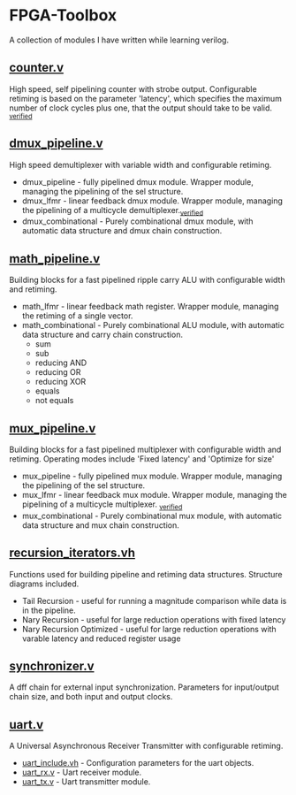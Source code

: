 # FPGA-Toolbox
A collection of modules I have written while learning verilog.

## [counter.v](counter.v)
High speed, self pipelining counter with strobe output. Configurable retiming is based on the parameter 'latency', which specifies the maximum number of clock cycles plus one, that the output should take to be valid. <sub>[verified](verification/counter.sby)</sub>

## [dmux_pipeline.v](dmux_pipeline.v)
High speed demultiplexer with variable width and configurable retiming.
* dmux_pipeline - fully pipelined dmux module. Wrapper module, managing the pipelining of the sel structure.
* dmux_lfmr - linear feedback dmux module. Wrapper module, managing the pipelining of a multicycle demultiplexer.<sub>[verified](verification/dmux_lfmr.sby)</sub>
* dmux_combinational - Purely combinational dmux module, with automatic data structure and dmux chain construction.

## [math_pipeline.v](math_pipeline.v)
Building blocks for a fast pipelined ripple carry ALU with configurable width and retiming.
* math_lfmr - linear feedback math register. Wrapper module, managing the retiming of a single vector.
* math_combinational - Purely combinational ALU module, with automatic data structure and carry chain construction.
    * sum
    * sub
    * reducing AND
    * reducing OR
    * reducing XOR
    * equals
    * not equals

## [mux_pipeline.v](mux_pipeline.v)
Building blocks for a fast pipelined multiplexer with configurable width and retiming. Operating modes include 'Fixed latency' and 'Optimize for size'
* mux_pipeline - fully pipelined mux module. Wrapper module, managing the pipelining of the sel structure.
* mux_lfmr - linear feedback mux module. Wrapper module, managing the pipelining of a multicycle multiplexer. <sub>[verified](verification/mux_lfmr.sby)</sub>
* mux_combinational - Purely combinational mux module, with automatic data structure and mux chain construction.

## [recursion_iterators.vh](recursion_iterators.vh)
Functions used for building pipeline and retiming data structures. Structure diagrams included.
* Tail Recursion - useful for running a magnitude comparison while data is in the pipeline.
* Nary Recursion - useful for large reduction operations with fixed latency
* Nary Recursion Optimized - useful for large reduction operations with varable latency and reduced register usage

## [synchronizer.v](synchronizer.v)
A dff chain for external input synchronization. Parameters for input/output chain size, and both input
and output clocks.

## [uart.v](uart.v)
A Universal Asynchronous Receiver Transmitter with configurable retiming.
* [uart_include.vh](uart_include.vh) - Configuration parameters for the uart objects.
* [uart_rx.v](uart_rx.v) - Uart receiver module.
* [uart_tx.v](uart_tx.v) - Uart transmitter module.
